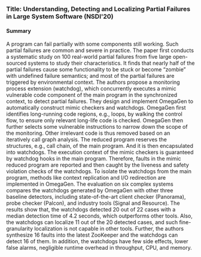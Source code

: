 ### Title: Understanding, Detecting and Localizing Partial Failures in Large System Software (NSDI'20)
#### Summary
A program can fail partially with some components still working. Such partial failures are common and severe in practice. The paper first conducts a systematic study on 100 real-world partial failures from five large open-sourced systems to study their characteristics. It finds that nearly half of the partial failures cause some functionality to be stuck or become “zombie” with undefined failure semantics; and most of the partial failures are triggered by environmental context. The authors propose a monitoring process extension (watchdog), which concurrently executes a mimic vulnerable code component of the main program in the synchronized context, to detect partial failures. They design and implement OmegaGen to automatically construct mimic checkers and watchdogs. OmegaGen first identifies long-running code regions, e.g., loops, by walking the control flow, to ensure only relevant long-life code is checked. OmegaGen then further selects some vulnerable instructions to narrow down the scope of the monitoring. Other irrelevant code is thus removed based on an iteratively call graph analysis. The reduced program reserves the structures, e.g., call chain, of the main program. And it is then encapsulated into watchdogs. The execution context of the mimic checkers is guaranteed by watchdog hooks in the main program. Therefore, faults in the mimic reduced program are reported and then caught by the liveness and safety violation checks of the watchdogs. To isolate the watchdogs from the main program, methods like context replication and I/O redirection are implemented in OmegaGen. The evaluation on six complex systems compares the watchdogs generated by OmegaGen with other three baseline detectors, including state-of-the-art client checker (Panorama), probe checker (Palcon), and industry tools (Signal and Resource). The results show that, the watchdogs detected 20 out of 22 cases with a median detection time of 4.2 seconds, which outperforms other tools. Also, the watchdogs can localize 11 out of the 20 detected cases, and such fine-granularity localization is not capable in other tools. Further, the authors synthesize 16 faults into the latest ZooKeeper and the watchdogs can detect 16 of them. In addition, the watchdogs have few side effects, lower false alarms, negligible runtime overhead in throughput, CPU, and memory.
